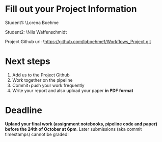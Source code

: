 # Fill out your Project Information

Student1: \Lorena Boehme

Student2: \Nils Waffenschmidt

Project Github url: \https://github.com/loboehme1/Workflows_Project.git


# Next steps

1. Add us to the Project Github
2. Work together on the pipeline
3. Commit+push your work frequently
4. Write your report and also upload your paper **in PDF format**



# Deadline

**Uplaod your final work (assignment notebooks, pipeline code and paper) before the 24th of October at 6pm**.
Later submissions (aka commit timestamps) cannot be graded!

